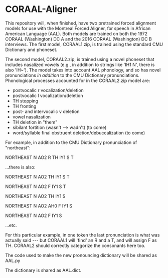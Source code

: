 # CORAAL-Aligner
This repository will, when finished, have two pretrained forced alignment models for use with the Montreal Forced Aligner,
for speech in African American Language (AAL). Both models are trained on both the 1972 CORAAL (Washington) DC A and the 
2016 CORAAL (Washington) DC B interviews. The first model, CORAAL1.zip, is trained using the standard CMU Dictionary and phoneset. 

The second model, CORAAL2.zip, is trained using a novel phoneset that includes nasalized vowels (e.g., in
addition to strings like 'IH1 N', there is also 'IH~'). The model takes into account AAL phonology, and so has novel pronunciations 
*in addition* to the CMU Dictionary pronunciations. Phonological processes accounted for in the CORAAL2.zip model are:

- postvocalic r vocalization/deletion
- postvocalic l vocalization/deletion
- TH stopping
- TH fronting
- post- and intervocalic v deletion
- vowel nasalization
- TH deletion in "them"
- sibilant fortition (wasn't --> wadn't) (to come)
- word/syllable final obstruent deletion/debuccalization (to come)

For example, in addition to the CMU Dictionary pronunciation of "northeast":

NORTHEAST N AO2 R TH IY1 S T

...there is also:

NORTHEAST N AO2 TH IY1 S T

NORTHEAST N AO2 F IY1 S T

NORTHEAST N AO2 TH IY1 S 

NORTHEAST N AO2 AH0 F IY1 S 

NORTHEAST N AO2 F IY1 S 


...etc.

For this particular example, in one token the last pronunciation is what was actually said --- but CORAAL1 will 'find' an R and a T, and will assign F as TH. CORAAL2 should  correctly categorize the consonants here too.

The code used to make the new pronouncing dictionary will be shared as AAL.py

The dictionary is shared as AAL.dict.
